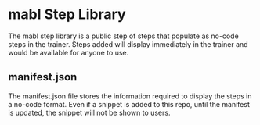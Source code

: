# mabl Step Library

The mabl step library is a public step of steps that populate as no-code steps in the trainer. Steps added will display immediately in the trainer and would be available for anyone to use.

## manifest.json

The manifest.json file stores the information required to display the steps in a no-code format. Even if a snippet is added to this repo, until the manifest is updated, the snippet will not be shown to users.
